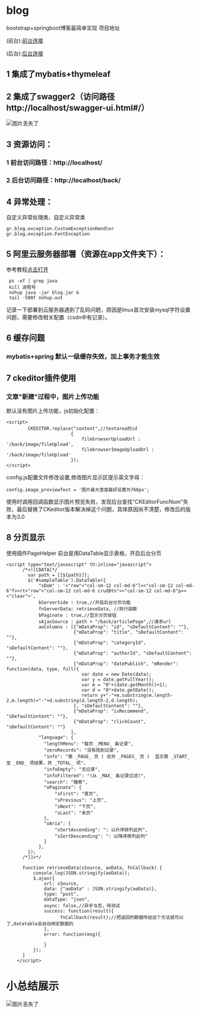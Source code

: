 # blog
bootstrap+springboot博客最简单实现
项目地址

(前台):[前台连接](http://47.52.56.163/)
        
(后台):[后台连接](http://47.52.56.163/back/)

## 1 集成了mybatis+thymeleaf
## 2 集成了swagger2（访问路径http://localhost/swagger-ui.html#/）
![图片丢失了](https://github.com/jzyGithub/blog/blob/master/src/screenshots/swagger2shot.png?raw=true)
## 3 资源访问：
### 1 前台访问路径：http://localhost/
### 2 后台访问路径：http://localhost/back/
## 4 异常处理：
自定义异常处理类、自定义异常类
```
gr.blog.exception.CustomExceptionHandler
gr.blog.exception.FontException
```
## 5 阿里云服务器部署（资源在app文件夹下）：
参考教程[点击打开](https://blog.csdn.net/m0_37063257/article/details/78300877)
```
 ps -ef | grep java
 kill 进程号
 nohup java -jar blog.jar &
 tail -500f nohup.out
```
记录一下部署到云服务器遇到了乱码问题，原因是linux首次安装mysql字符设置问题，需要修改相关配置（csdn中有记录）。
## 6 缓存问题
### mybatis+spring 默认一级缓存失效，加上事务才能生效
## 7 ckeditor插件使用
### 文章"新建"过程中，图片上传功能
默认没有图片上传功能，js初始化配置：
```
<script>
        CKEDITOR.replace("content",//textarea的id
                        {
                            filebrowserUploadUrl : '/back/image/fileUpload',
                            filebrowserImageUploadUrl : '/back/image/fileUpload'
                        });
</script>
```
config.js配置文件修改设置,修改图片显示区提示英文字母：
```
config.image_previewText = '图片最大宽度最好设置为760px';
```
使用时调用回调函数显示图片预览失败，发现后台查找"CKEditorFuncNum"失败，最后替换了CKeditor版本解决掉这个问题，具体原因尚不清楚，修改后的版本为3.0
## 8 分页显示
使用插件PageHelper
前台是用DataTable显示表格，开启后台分页
```
<script type="text/javascript" th:inline="javascript">
      /*<![CDATA[*/
        var path = [[${path}]];
        $('#sampleTable').DataTable({
            "sDom" : '<"row"<"col-sm-12 col-md-6"l><"col-sm-12 col-md-6"f>>rt<"row"<"col-sm-12 col-md-6 crudBtn"><"col-sm-12 col-md-6"p>><"clear">',
            bServerSide : true,//开启后台分页功能
            fnServerData: retrieveData, //执行函数
            bPaginate : true,//显示分页按钮
            sAjaxSource : path + "/back/articlePage",//请求url
            aoColumns : [{"mDataProp": "id", "sDefaultContent": ""},
                         {"mDataProp": "title", "sDefaultContent": ""},
                         {"mDataProp": "categoryId", "sDefaultContent": ""},
                         {"mDataProp": "authorId", "sDefaultContent": ""},
                         {"mDataProp": "datePublish", "mRender": function(data, type, full){
                            var date = new Date(data);
                            var y = date.getFullYear();
                            var m = "0"+(date.getMonth()+1);
                            var d = "0"+date.getDate();
                            return y+"-"+m.substring(m.length-2,m.length)+"-"+d.substring(d.length-2,d.length);
                         }, "sDefaultContent": ""},
                         {"mDataProp": "isRecommend", "sDefaultContent": ""},
                         {"mDataProp": "clickCount", "sDefaultContent": ""}
                        ],
            "language": {
              "lengthMenu": "每页 _MENU_ 条记录",
              "zeroRecords": "没有找到记录",
              "info": "第 _PAGE_ 页 ( 总共 _PAGES_ 页 )  显示第 _START_ 至 _END_ 项结果，共 _TOTAL_ 项",
              "infoEmpty": "无记录",
              "infoFiltered": "(从 _MAX_ 条记录过滤)",
              "search": "搜索",
              "oPaginate": {
                  "sFirst": "首页",
                  "sPrevious": "上页",
                  "sNext": "下页",
                  "sLast": "末页"
              },
              "oAria": {
                  "sSortAscending": ": 以升序排列此列",
                  "sSortDescending": ": 以降序排列此列"
              }
            },
        });
      /*]]>*/

      function retrieveData(sSource, aoData, fnCallback) {
          console.log(JSON.stringify(aoData));
          $.ajax({
              url: sSource,
              data: {"aoData" : JSON.stringify(aoData)},
              type: "post",
              dataType: "json",
              async: false,//异步与否，待测试
              success: function(result){
                    fnCallback(result);//把返回的数据传给这个方法就可以了,datatable会自动绑定数据的
              },
              error: function(msg){

              }
          });
      }
    </script>
```
# 小总结展示
![图片丢失了](http://i4.bvimg.com/652887/eb6cbf783485c2ce.png)